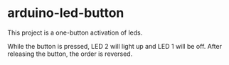 # arduino-led-button

This project is a one-button activation of leds.

While the button is pressed, LED 2 will light up and LED 1 will be off. After releasing the button, the order is reversed.

